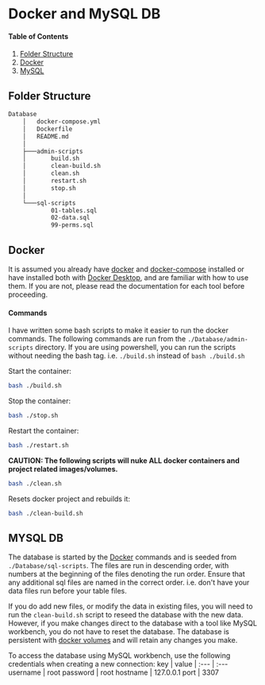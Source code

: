 # Docker and MySQL DB

#### Table of Contents
1. [Folder Structure](#folder-structure)
2. [Docker](#docker)
3. [MySQL](#mysql-db)

## Folder Structure
```sh
Database
    │   docker-compose.yml       
    │   Dockerfile
    │   README.md
    │
    ├───admin-scripts
    │       build.sh
    │       clean-build.sh
    │       clean.sh
    │       restart.sh
    │       stop.sh
    │
    └───sql-scripts
            01-tables.sql
            02-data.sql
            99-perms.sql
```

## Docker
It is assumed you already have [docker](https://docs.docker.com/install/) and [docker-compose](https://docs.docker.com/compose/install/) installed or have installed both with [Docker Desktop](https://www.docker.com/products/docker-desktop), and are familiar with how to use them. If you are not, please read the documentation for each tool before proceeding.

#### Commands
I have written some bash scripts to make it easier to run the docker commands. The following commands are run from the `./Database/admin-scripts` directory. If you are using powershell, you can run the scripts without needing the bash tag. i.e. `./build.sh` instead of `bash ./build.sh`

Start the container:
```bash
bash ./build.sh
```

Stop the container:
```bash
bash ./stop.sh
```

Restart the container:
```bash
bash ./restart.sh
```

**CAUTION: The following scripts will nuke ALL docker containers and project related images/volumes.**
```bash
bash ./clean.sh
```

Resets docker project and rebuilds it:
```bash
bash ./clean-build.sh
```

## MYSQL DB
The database is started by the [Docker](#docker) commands and is seeded from `./Database/sql-scripts`. The files are run in descending order, with numbers at the beginning of the files denoting the run order. Ensure that any additional sql files are named in the correct order. i.e. don't have your data files run before your table files.

If you do add new files, or modify the data in existing files, you will need to run the `clean-build.sh` script to reseed the database with the new data. However, if you make changes direct to the database with a tool like MySQL workbench, you do not have to reset the database. The database is persistent with [docker volumes](https://docs.docker.com/get-started/05_persisting_data/) and will retain any changes you make.

To access the database using MySQL workbench, use the following credentials when creating a new connection:
key      | value
| :---   | :---
username | root
password | root
hostname | 127.0.0.1
port     | 3307



